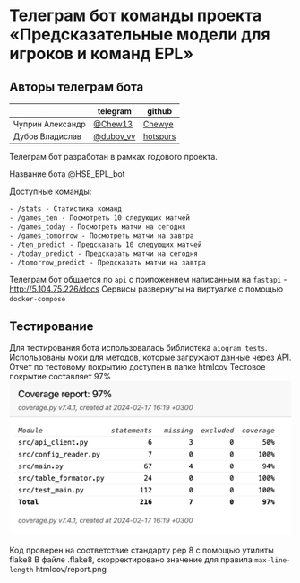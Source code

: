 # Телеграм бот команды проекта «Предсказательные модели для игроков и команд EPL»

## Авторы телеграм бота
|| telegram | github |
| ------ | ------ | ------ |
| Чуприн Александр | [@Chew13](https://t.me/Chew13) | [Chewye](https://github.com/Chewye) |
| Дубов Владислав | [@dubov_vv](https://t.me/dubov_vv) | [hotspurs](https://github.com/hotspurs) |

Телеграм бот разработан в рамках годового проекта.

Название бота @HSE_EPL_bot

Доступные команды:
```
- /stats - Статистика команд
- /games_ten - Посмотреть 10 следующих матчей
- /games_today - Посмотреть матчи на сегодня
- /games_tomorrow - Посмотреть матчи на завтра
- /ten_predict - Предсказать 10 следующих матчей
- /today_predict - Предсказать матчи на сегодня
- /tomorrow_predict - Предсказать матчи на завтра
```

Телеграм бот общается по `api` с приложением написанным на `fastapi` - http://5.104.75.226/docs
Сервисы развернуты на виртуалке с помощью `docker-compose `

## Тестирование
Для тестирования бота использовалась библиотека `aiogram_tests`.
Использованы моки для методов, которые загружают данные через API.
Отчет по тестовому покрытию доступен в папке htmlcov
Тестовое покрытие составляет 97%
![coverage](./htmlcov/report.png)

Код проверен на соответствие стандарту pep 8 с помощью утилиты flake8
В файле .flake8, скорректировано значение для правила `max-line-length`
htmlcov/report.png

